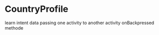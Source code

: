 # CountryProfile
learn intent data passing one activity to another activity 
onBackpressed methode 
